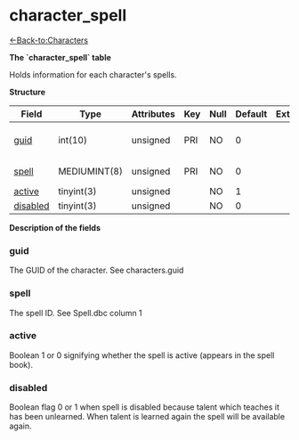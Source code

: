 # character\_spell

[<-Back-to:Characters](database-characters.md)

**The \`character\_spell\` table**

Holds information for each character's spells.

**Structure**

| Field         | Type         | Attributes | Key | Null | Default | Extra | Comment                  |
|---------------|--------------|------------|-----|------|---------|-------|--------------------------|
| [guid][1]     | int(10)      | unsigned   | PRI | NO   | 0       |       | Global Unique Identifier |
| [spell][2]    | MEDIUMINT(8) | unsigned   | PRI | NO   | 0       |       | Spell Identifier         |
| [active][3]   | tinyint(3)   | unsigned   |     | NO   | 1       |       |                          |
| [disabled][4] | tinyint(3)   | unsigned   |     | NO   | 0       |       |                          |

[1]: #guid
[2]: #spell
[3]: #active
[4]: #disabled

**Description of the fields**

### guid

The GUID of the character. See characters.guid

### spell

The spell ID. See Spell.dbc column 1

### active

Boolean 1 or 0 signifying whether the spell is active (appears in the spell book).

### disabled

Boolean flag 0 or 1 when spell is disabled because talent which teaches it has been unlearned. When talent is learned again the spell will be available again.
